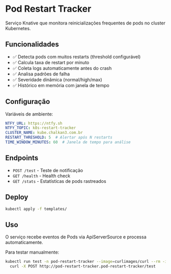 # Pod Restart Tracker

Serviço Knative que monitora reinicializações frequentes de pods no cluster Kubernetes.

## Funcionalidades

- ✅ Detecta pods com muitos restarts (threshold configurável)
- ✅ Calcula taxa de restart por minuto
- ✅ Coleta logs automaticamente antes do crash
- ✅ Analisa padrões de falha
- ✅ Severidade dinâmica (normal/high/max)
- ✅ Histórico em memória com janela de tempo

## Configuração

Variáveis de ambiente:

```yaml
NTFY_URL: https://ntfy.sh
NTFY_TOPIC: k8s-restart-tracker
CLUSTER_NAME: kube.chalkan3.com.br
RESTART_THRESHOLD: 5  # Alertar após N restarts
TIME_WINDOW_MINUTES: 60  # Janela de tempo para análise
```

## Endpoints

- `POST /test` - Teste de notificação
- `GET /health` - Health check
- `GET /stats` - Estatísticas de pods rastreados

## Deploy

```bash
kubectl apply -f templates/
```

## Uso

O serviço recebe eventos de Pods via ApiServerSource e processa automaticamente.

Para testar manualmente:
```bash
kubectl run test -n pod-restart-tracker --image=curlimages/curl --rm -it -- \
  curl -X POST http://pod-restart-tracker.pod-restart-tracker/test
```
